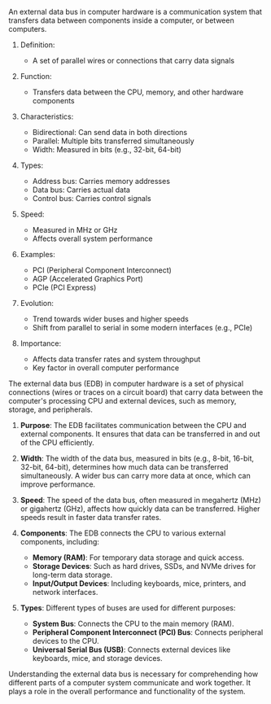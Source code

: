 An external data bus in computer hardware is a communication system that transfers data between components inside a computer, or between computers.

1. Definition:
   - A set of parallel wires or connections that carry data signals

2. Function:
   - Transfers data between the CPU, memory, and other hardware components

3. Characteristics:
   - Bidirectional: Can send data in both directions
   - Parallel: Multiple bits transferred simultaneously
   - Width: Measured in bits (e.g., 32-bit, 64-bit)

4. Types:
   - Address bus: Carries memory addresses
   - Data bus: Carries actual data
   - Control bus: Carries control signals

5. Speed:
   - Measured in MHz or GHz
   - Affects overall system performance

6. Examples:
   - PCI (Peripheral Component Interconnect)
   - AGP (Accelerated Graphics Port)
   - PCIe (PCI Express)

7. Evolution:
   - Trend towards wider buses and higher speeds
   - Shift from parallel to serial in some modern interfaces (e.g., PCIe)

8. Importance:
   - Affects data transfer rates and system throughput
   - Key factor in overall computer performance

The external data bus (EDB) in computer hardware is a set of physical connections (wires or traces on a circuit board) that carry data between the computer's processing CPU and external devices, such as memory, storage, and peripherals.

1. **Purpose**: The EDB facilitates communication between the CPU and external components. It ensures that data can be transferred in and out of the CPU efficiently.

2. **Width**: The width of the data bus, measured in bits (e.g., 8-bit, 16-bit, 32-bit, 64-bit), determines how much data can be transferred simultaneously. A wider bus can carry more data at once, which can improve performance.

3. **Speed**: The speed of the data bus, often measured in megahertz (MHz) or gigahertz (GHz), affects how quickly data can be transferred. Higher speeds result in faster data transfer rates.

4. **Components**: The EDB connects the CPU to various external components, including:
   - **Memory (RAM)**: For temporary data storage and quick access.
   - **Storage Devices**: Such as hard drives, SSDs, and NVMe drives for long-term data storage.
   - **Input/Output Devices**: Including keyboards, mice, printers, and network interfaces.

5. **Types**: Different types of buses are used for different purposes:
   - **System Bus**: Connects the CPU to the main memory (RAM).
   - **Peripheral Component Interconnect (PCI) Bus**: Connects peripheral devices to the CPU.
   - **Universal Serial Bus (USB)**: Connects external devices like keyboards, mice, and storage devices.

Understanding the external data bus is necessary for comprehending how different parts of a computer system communicate and work together. It plays a role in the overall performance and functionality of the system.
